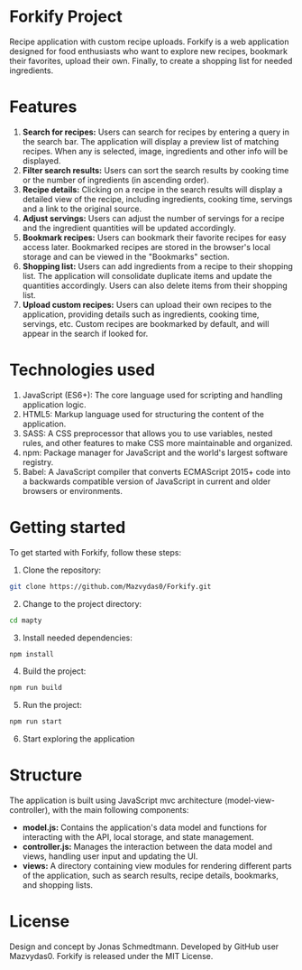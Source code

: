 # Forkify Project

Recipe application with custom recipe uploads.
Forkify is a web application designed for food enthusiasts who want to explore new recipes, bookmark their favorites, upload their own. Finally, to create a shopping list for needed ingredients.

# Features
1. **Search for recipes:** Users can search for recipes by entering a query in the search bar. The application will display a preview list of matching recipes. When any is selected, image, ingredients and other info will be displayed.
2. **Filter search results:** Users can sort the search results by cooking time or the number of ingredients (in ascending order).
3. **Recipe details:** Clicking on a recipe in the search results will display a detailed view of the recipe, including ingredients, cooking time, servings and a link to the original source.
4. **Adjust servings:** Users can adjust the number of servings for a recipe and the ingredient quantities will be updated accordingly.
5. **Bookmark recipes:** Users can bookmark their favorite recipes for easy access later. Bookmarked recipes are stored in the browser's local storage and can be viewed in the "Bookmarks" section.
6. **Shopping list:** Users can add ingredients from a recipe to their shopping list. The application will consolidate duplicate items and update the quantities accordingly. Users can also delete items from their shopping list.
7. **Upload custom recipes:** Users can upload their own recipes to the application, providing details such as ingredients, cooking time, servings, etc. Custom recipes are bookmarked by default, and will appear in the search if looked for.

# Technologies used
1. JavaScript (ES6+): The core language used for scripting and handling application logic.
2. HTML5: Markup language used for structuring the content of the application.
3. SASS: A CSS preprocessor that allows you to use variables, nested rules, and other features to make CSS more maintainable and organized.
4. npm: Package manager for JavaScript and the world's largest software registry.
5. Babel: A JavaScript compiler that converts ECMAScript 2015+ code into a backwards compatible version of JavaScript in current and older browsers or environments.

# Getting started
To get started with Forkify, follow these steps:

1. Clone the repository: 
```bash
git clone https://github.com/Mazvydas0/Forkify.git
```

2. Change to the project directory:
```bash
cd mapty
```

3. Install needed dependencies:
```bash
npm install
```

4. Build the project:
```bash
npm run build
```

5. Run the project:
```bash
npm run start
```

6. Start exploring the application

# Structure
The application is built using JavaScript mvc architecture (model-view-controller), with the main following components:
- **model.js:** Contains the application's data model and functions for interacting with the API, local storage, and state management.
- **controller.js:** Manages the interaction between the data model and views, handling user input and updating the UI.
- **views:** A directory containing view modules for rendering different parts of the application, such as search results, recipe details, bookmarks, and shopping lists.

# License
Design and concept by Jonas Schmedtmann. Developed by GitHub user Mazvydas0. Forkify is released under the MIT License.

